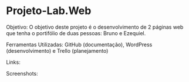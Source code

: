 # Projeto-Lab.Web

Objetivo: O objetivo deste projeto é o desenvolvimento de 2 páginas web que tenha o portifólio de duas pessoas: Bruno e Ezequiel.

Ferramentas Utilizadas: GitHub (documentação), WordPress (desenvolvimento) e Trello (planejamento)

Links:

Screenshots:
